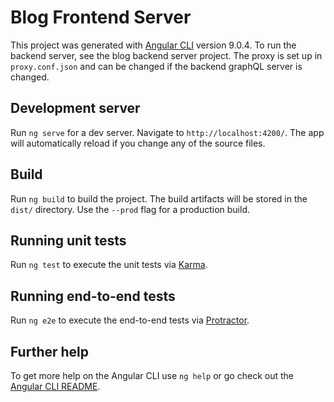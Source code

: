 # Blog Frontend Server
This project was generated with [Angular
CLI](https://github.com/angular/angular-cli) version 9.0.4. To run the backend
server, see the blog backend server project. The proxy is set up in
`proxy.conf.json` and can be changed if the backend graphQL server is changed.

## Development server
Run `ng serve` for a dev server. Navigate to `http://localhost:4200/`. The app
will automatically reload if you change any of the source files.

## Build
Run `ng build` to build the project. The build artifacts will be stored in the
`dist/` directory. Use the `--prod` flag for a production build.

## Running unit tests
Run `ng test` to execute the unit tests via
[Karma](https://karma-runner.github.io).

## Running end-to-end tests
Run `ng e2e` to execute the end-to-end tests via
[Protractor](http://www.protractortest.org/).

## Further help
To get more help on the Angular CLI use `ng help` or go check out the [Angular
CLI README](https://github.com/angular/angular-cli/blob/master/README.md).
